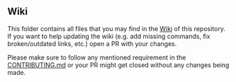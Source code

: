[CONTRIBUTING.md]: https://github.com/Andre601/PurrBot/blob/master/CONTRIBUTING.md
[Wiki]: https://github.com/Andre601/PurrBot/wiki

## Wiki
This folder contains all files that you may find in the [Wiki] of this repository.  
If you want to help updating the wiki (e.g. add missing commands, fix broken/outdated links, etc.) open a PR with your changes.

Please make sure to follow any mentioned requirement in the [CONTRIBUTING.md] or your PR might get closed without any changes being made.
